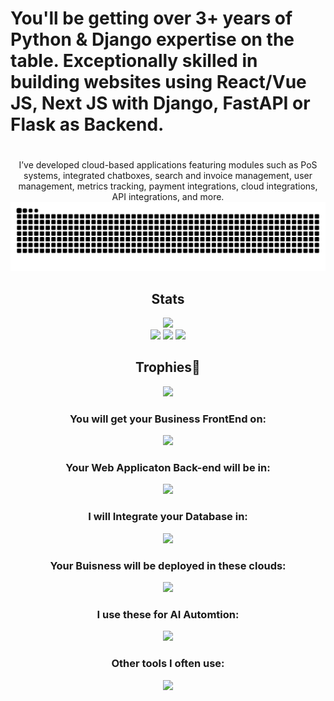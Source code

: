 # You'll be getting over 3+ years of Python & Django expertise on the table. Exceptionally skilled in building websites using React/Vue JS, Next JS with Django, FastAPI or Flask as Backend.<h1> 

<div align=center> 
</h2>I’ve developed cloud-based applications featuring modules such as PoS systems, integrated chatboxes, search and invoice management, user management, metrics tracking, payment integrations, cloud integrations, API integrations, and more.</h2>
</div>

<div align="center">
  <picture>
    <source media="(prefers-color-scheme: dark)" srcset="https://github.com/TalhaBruh/Github-ReadME/blob/output/github-contribution-grid-snake-dark.svg" />
    <source media="(prefers-color-scheme: light)" srcset="https://github.com/TalhaBruh/Github-ReadME/blob/output/github-contribution-grid-snake.svg" />
    <img alt="github-snake" src="https://github.com/TalhaBruh/Github-ReadME/blob/output/github-contribution-grid-snake.svg" />
  </picture></br>
</div>


<div align=center> 
  <h2>Stats</h2>
  <img height=150px src="https://streak-stats.demolab.com?user=TalhaBruh&theme=algolia"></br>
  <img src="https://github-profile-summary-cards.vercel.app/api/cards/profile-details?username=TalhaBruh&theme=algolia">
  <img src="https://github-profile-summary-cards.vercel.app/api/cards/repos-per-language?username=TalhaBruh&theme=algolia">
  <img src="https://github-profile-summary-cards.vercel.app/api/cards/most-commit-language?username=TalhaBruh&theme=algolia">
</div>

<div align=center>
  <h2>Trophies👑</h2>
  <img src = "https://github-profile-trophy.vercel.app/?username=TalhaBruh&theme=algolia&column=-1&rank=-?">
</div>

<div align="center">
  <h3>You will get your Business FrontEnd on:</h3>
  <img src="https://skillicons.dev/icons?i=typescript,nextjs,react,nuxtjs,nestjs,tailwind,vuejs,angular,bootstrap,jquery,threejs">

  <h3>Your Web Applicaton Back-end will be in:</h3>
  <img src="https://skillicons.dev/icons?i=python,django,nodejs,flask,fastapi,rust,dotnet,spring,java">

  <h3>I will Integrate your Database in:</h3>
  <img src="https://skillicons.dev/icons?i=postgres,mongo,firebase,mysql,sqlite,anaconda,graphql,postman">

  <h3>Your Buisness will be deployed in these clouds:</h3>
  <img src="https://skillicons.dev/icons?i=aws,heroku,azure,kubernetes,docker,jenkins,vercel,cloudflare,netlify">

  <h3>I use these for AI Automtion:</h3>
  <img src="https://skillicons.dev/icons?i=pytorch,redux,tensorflow,selenium,powershell,terraform">

  <h3>Other tools I often use:</h3>
  <img src="https://skillicons.dev/icons?i=github,git,githubactions,gitlab,vscode,visualstudio,linux,kali,notion,npm,ubuntu,webflow">

</div>



